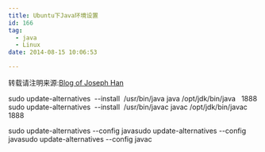 ```yaml
---
title: Ubuntu下Java环境设置
id: 166
tag:
  - java
  - Linux
date: 2014-08-15 10:06:53

---
```


转载请注明来源:[Blog of Joseph Han](http://blog.joseph-han.net/ "Blog of Joseph Han")

sudo update-alternatives  --install  /usr/bin/java java /opt/jdk/bin/java   1888
sudo update-alternatives  --install  /usr/bin/javac javac /opt/jdk/bin/javac   1888

sudo update-alternatives --config javasudo update-alternatives --config javasudo update-alternatives --config javac